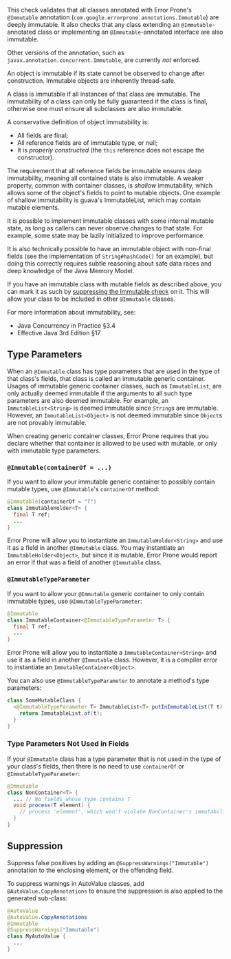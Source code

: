 This check validates that all classes annotated with Error Prone's `@Immutable`
annotation (`com.google.errorprone.annotations.Immutable`) are deeply immutable.
It also checks that any class extending an `@Immutable`-annotated class or
implementing an `@Immutable`-annotated interface are also immutable.

Other versions of the annotation, such as
`javax.annotation.concurrent.Immutable`, are currently *not* enforced.

An object is immutable if its state cannot be observed to change after
construction. Immutable objects are inherently thread-safe.

A class is immutable if all instances of that class are immutable. The
immutability of a class can only be fully guaranteed if the class is final,
otherwise one must ensure all subclasses are also immutable.

A conservative definition of object immutability is:

*   All fields are final;
*   All reference fields are of immutable type, or null;
*   It is *properly constructed* (the `this` reference does not escape the
    constructor).

The requirement that all reference fields be immutable ensures *deep*
immutability, meaning all contained state is also immutable. A weaker property,
common with container classes, is *shallow* immutability, which allows some of
the object's fields to point to mutable objects. One example of shallow
immutability is guava's ImmutableList, which may contain mutable elements.

It is possible to implement immutable classes with some internal mutable state,
as long as callers can never observe changes to that state. For example, some
state may be lazily initialized to improve performance.

It is also technically possible to have an immutable object with non-final
fields (see the implementation of `String#hashCode()` for an example), but doing
this correctly requires subtle reasoning about safe data races and deep
knowledge of the Java Memory Model.

If you have an immutable class with mutable fields as described above, you can
mark it as such by [suppressing the Immutable check](#suppression) on it. This
will allow your class to be included in other `@Immutable` classes.

For more information about immutability, see:

*   Java Concurrency in Practice §3.4
*   Effective Java 3rd Edition §17

## Type Parameters

When an `@Immutable` class has type parameters that are used in the type of that
class's fields, that class is called an immutable generic container. Usages of
immutable generic container classes, such as `ImmutableList`, are only actually
deemed immutable if the arguments to all such type parameters are also deemed
immutable. For example, an `ImmutableList<String>` is deemed immutable since
`String`s are immutable. However, an `ImmutableList<Object>` is not deemed
immutable since `Object`s are not provably immutable.

When creating generic container classes, Error Prone requires that you declare
whether that container is allowed to be used with mutable, or only with
immutable type parameters.

### `@Immutable(containerOf = ...)`

If you want to allow your immutable generic container to possibly contain
mutable types, use `@Immutable`'s `containerOf` method:

```java
@Immutable(containerOf = "T")
class ImmutableHolder<T> {
  final T ref;
  ...
}
```

Error Prone will allow you to instantiate an `ImmutableHolder<String>` and use
it as a field in another `@Immutable` class. You may instantiate an
`ImmutableHolder<Object>`, but since it is mutable, Error Prone would report an
error if that was a field of another `@Immutable` class.

### `@ImmutableTypeParameter`

If you want to allow your `@Immutable` generic container to only contain
immutable types, use `@ImmutableTypeParameter`:

```java
@Immutable
class ImmutableContainer<@ImmutableTypeParameter T> {
  final T ref;
  ...
}
```

Error Prone will allow you to instantiate a `ImmutableContainer<String>` and use
it as a field in another `@Immutable` class. However, it is a compiler error to
instantiate an `ImmutableContainer<Object>`.

You can also use `@ImmutableTypeParameter` to annotate a method's type
parameters:

```java
class SomeMutableClass {
  <@ImmutableTypeParameter T> ImmutableList<T> putInImmutableList(T t) {
    return ImmutableList.of(t);
  }
}
```

### Type Parameters Not Used in Fields

If your `@Immutable` class has a type parameter that is not used in the type of
your class's fields, then there is no need to use `containerOf` or
`@ImmutableTypeParameter`:

```java
@Immutable
class NonContainer<T> {
  ... // No fields whose type contains T
  void process(T element) {
    // process 'element', which won't violate NonContainer's immutability.
  }
}
```

## Suppression

Suppress false positives by adding an `@SuppressWarnings("Immutable")`
annotation to the enclosing element, or the offending field.

To suppress warnings in AutoValue classes, add `@AutoValue.CopyAnnotations` to
ensure the suppression is also applied to the generated sub-class:

```java
@AutoValue
@AutoValue.CopyAnnotations
@Immutable
@SuppressWarnings("Immutable")
class MyAutoValue {
  ...
}
```
